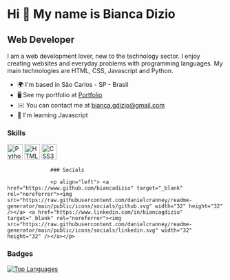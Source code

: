 Hi 👋 My name is Bianca Dizio
=============================

Web Developer
-------------

I am a web development lover, new to the technology sector. I enjoy creating websites and everyday problems with programming languages. My main technologies are HTML, CSS, Javascript and Python.

*   🌍  I'm based in São Carlos - SP - Brasil
*   🖥️  See my portfolio at [Portfolio](http://biancadizio.github.io/my-landing-page/index.html)
*   ✉️  You can contact me at [bianca.gdizio@gmail.com](mailto:bianca.gdizio@gmail.com)
*   🧠  I'm learning Javascript

### Skills
<p align="left">
                                <a href="https://www.python.org/" target="_blank" rel="noreferrer"><img src="https://raw.githubusercontent.com/danielcranney/readme-generator/main/public/icons/skills/python-colored.svg" width="36" height="36" alt="Python" /></a>
                                <a href="https://developer.mozilla.org/en-US/docs/Glossary/HTML5" target="_blank" rel="noreferrer"><img src="https://raw.githubusercontent.com/danielcranney/readme-generator/main/public/icons/skills/html5-colored.svg" width="36" height="36" alt="HTML5" /></a>
                                <a href="https://www.w3.org/TR/CSS/#css" target="_blank" rel="noreferrer"><img src="https://raw.githubusercontent.com/danielcranney/readme-generator/main/public/icons/skills/css3-colored.svg" width="36" height="36" alt="CSS3" /></a>
                    </p>
                    

                  ### Socials
                  
                  <p align="left"> <a href="https://www.github.com/biancadizio" target="_blank" rel="noreferrer"><img src="https://raw.githubusercontent.com/danielcranney/readme-generator/main/public/icons/socials/github.svg" width="32" height="32" /></a> <a href="https://www.linkedin.com/in/biancagdizio" target="_blank" rel="noreferrer"><img src="https://raw.githubusercontent.com/danielcranney/readme-generator/main/public/icons/socials/linkedin.svg" width="32" height="32" /></a></p>

### Badges

<a href="https://github.com/biancadizio" align="left"><img src="https://github-readme-stats.vercel.app/api/top-langs/?username=biancadizio&langs_count=10&title_color=0891b2&text_color=ffffff&icon_color=0891b2&bg_color=22272e&hide_border=true&locale=en&custom_title=Top%20%Languages" alt="Top Languages" /></a>
